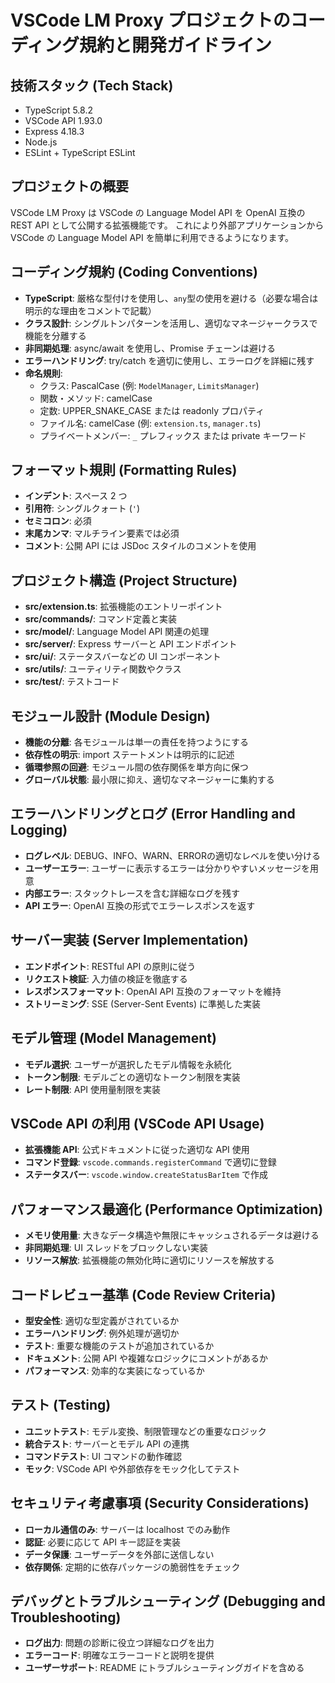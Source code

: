 # VSCode LM Proxy プロジェクトのコーディング規約と開発ガイドライン

## 技術スタック (Tech Stack)

- TypeScript 5.8.2
- VSCode API 1.93.0
- Express 4.18.3
- Node.js
- ESLint + TypeScript ESLint

## プロジェクトの概要

VSCode LM Proxy は VSCode の Language Model API を OpenAI 互換の REST API として公開する拡張機能です。
これにより外部アプリケーションから VSCode の Language Model API を簡単に利用できるようになります。

## コーディング規約 (Coding Conventions)

- **TypeScript**: 厳格な型付けを使用し、`any`型の使用を避ける（必要な場合は明示的な理由をコメントで記載）
- **クラス設計**: シングルトンパターンを活用し、適切なマネージャークラスで機能を分離する
- **非同期処理**: async/await を使用し、Promise チェーンは避ける
- **エラーハンドリング**: try/catch を適切に使用し、エラーログを詳細に残す
- **命名規則**:
  - クラス: PascalCase (例: `ModelManager`, `LimitsManager`)
  - 関数・メソッド: camelCase
  - 定数: UPPER_SNAKE_CASE または readonly プロパティ
  - ファイル名: camelCase (例: `extension.ts`, `manager.ts`)
  - プライベートメンバー: `_` プレフィックス または private キーワード

## フォーマット規則 (Formatting Rules)

- **インデント**: スペース 2 つ
- **引用符**: シングルクォート (`'`)
- **セミコロン**: 必須
- **末尾カンマ**: マルチライン要素では必須
- **コメント**: 公開 API には JSDoc スタイルのコメントを使用

## プロジェクト構造 (Project Structure)

- **src/extension.ts**: 拡張機能のエントリーポイント
- **src/commands/**: コマンド定義と実装
- **src/model/**: Language Model API 関連の処理
- **src/server/**: Express サーバーと API エンドポイント
- **src/ui/**: ステータスバーなどの UI コンポーネント
- **src/utils/**: ユーティリティ関数やクラス
- **src/test/**: テストコード

## モジュール設計 (Module Design)

- **機能の分離**: 各モジュールは単一の責任を持つようにする
- **依存性の明示**: import ステートメントは明示的に記述
- **循環参照の回避**: モジュール間の依存関係を単方向に保つ
- **グローバル状態**: 最小限に抑え、適切なマネージャーに集約する

## エラーハンドリングとログ (Error Handling and Logging)

- **ログレベル**: DEBUG、INFO、WARN、ERRORの適切なレベルを使い分ける
- **ユーザーエラー**: ユーザーに表示するエラーは分かりやすいメッセージを用意
- **内部エラー**: スタックトレースを含む詳細なログを残す
- **API エラー**: OpenAI 互換の形式でエラーレスポンスを返す

## サーバー実装 (Server Implementation)

- **エンドポイント**: RESTful API の原則に従う
- **リクエスト検証**: 入力値の検証を徹底する
- **レスポンスフォーマット**: OpenAI API 互換のフォーマットを維持
- **ストリーミング**: SSE (Server-Sent Events) に準拠した実装

## モデル管理 (Model Management)

- **モデル選択**: ユーザーが選択したモデル情報を永続化
- **トークン制限**: モデルごとの適切なトークン制限を実装
- **レート制限**: API 使用量制限を実装

## VSCode API の利用 (VSCode API Usage)

- **拡張機能 API**: 公式ドキュメントに従った適切な API 使用
- **コマンド登録**: `vscode.commands.registerCommand` で適切に登録
- **ステータスバー**: `vscode.window.createStatusBarItem` で作成

## パフォーマンス最適化 (Performance Optimization)

- **メモリ使用量**: 大きなデータ構造や無限にキャッシュされるデータは避ける
- **非同期処理**: UI スレッドをブロックしない実装
- **リソース解放**: 拡張機能の無効化時に適切にリソースを解放する

## コードレビュー基準 (Code Review Criteria)

- **型安全性**: 適切な型定義がされているか
- **エラーハンドリング**: 例外処理が適切か
- **テスト**: 重要な機能のテストが追加されているか
- **ドキュメント**: 公開 API や複雑なロジックにコメントがあるか
- **パフォーマンス**: 効率的な実装になっているか

## テスト (Testing)

- **ユニットテスト**: モデル変換、制限管理などの重要なロジック
- **統合テスト**: サーバーとモデル API の連携
- **コマンドテスト**: UI コマンドの動作確認
- **モック**: VSCode API や外部依存をモック化してテスト

## セキュリティ考慮事項 (Security Considerations)

- **ローカル通信のみ**: サーバーは localhost でのみ動作
- **認証**: 必要に応じて API キー認証を実装
- **データ保護**: ユーザーデータを外部に送信しない
- **依存関係**: 定期的に依存パッケージの脆弱性をチェック

## デバッグとトラブルシューティング (Debugging and Troubleshooting)

- **ログ出力**: 問題の診断に役立つ詳細なログを出力
- **エラーコード**: 明確なエラーコードと説明を提供
- **ユーザーサポート**: README にトラブルシューティングガイドを含める
